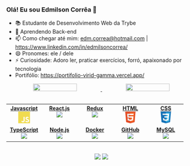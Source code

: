 ### Olá! Eu sou Edmilson Corrêa 👋

- 📚 Estudante de Desenvolvimento Web da Trybe
- 🌱 Aprendendo Back-end 
- 📫 Como chegar até mim: edm.correa@hotmail.com  |  https://www.linkedin.com/in/edmilsoncorrea/
- 😄 Pronomes: ele / dele
- ⚡ Curiosidade: Adoro ler, praticar exercícios, forró, apaixonado por tecnologia
- Portifólio: https://portifolio-virid-gamma.vercel.app/

<div align="center">
  <a href="https://github.com/edmcorrea">
  <img width="48%" height="48%" src="https://github-readme-stats.vercel.app/api?username=edmcorrea&show_icons=true&theme=dark&include_all_commits=true&count_private=true"/>
  <img width="48%" height="48%" src="https://github-readme-stats.vercel.app/api/top-langs/?username=edmcorrea&layout=compact&langs_count=7&theme=dark"/>
</div>
  
 <br />
    
 <table width="320px" align="center">
   <tbody>
      <tr valign="top">
        <td width="80px" align="center">
          <span><strong>Javascript</strong></span><br>
          <img height="32" src="https://raw.githubusercontent.com/devicons/devicon/master/icons/javascript/javascript-plain.svg">
        </td>
        <td width="80px" align="center">
          <span><strong>React.js</strong></span><br>
          <img height="32" src="https://cdn.jsdelivr.net/gh/devicons/devicon/icons/react/react-original.svg">
        </td>
        <td width="80px" align="center">
          <span><strong>Redux</strong></span><br>
          <img height="32" src="https://uxwing.com/wp-content/themes/uxwing/download/brands-and-social-media/redux-icon.png">
        </td>
        <td width="80px" align="center">
          <span><strong>HTML</strong></span><br>
          <img height="32" src="https://raw.githubusercontent.com/devicons/devicon/master/icons/html5/html5-original.svg">
        </td>
        <td width="80px" align="center">
          <span><strong>CSS</strong></span><br>
          <img height="32" src="https://raw.githubusercontent.com/devicons/devicon/master/icons/css3/css3-original.svg">
        </td>
      </tr>
     <tr>
         <td width="80px" align="center">
          <span><strong>TypeScript</strong></span><br>
          <img height="32" src="https://user-images.githubusercontent.com/98132078/200368739-feb04eec-9271-4963-a569-1cabedd86139.png">
       </td>
       <td width="80px" align="center">
          <span><strong>Node.js</strong></span><br>
          <img height="32" src="https://cdn.iconscout.com/icon/free/png-256/node-js-1174925.png">
        </td>
       <td width="80px" align="center">
          <span><strong>Docker</strong></span><br>
          <img height="32" src="https://user-images.githubusercontent.com/98132078/200325516-24a48ef3-0baa-4dad-82a6-3891630b74aa.png">
       </td>
       <td width="80px" align="center">
          <span><strong>GitHub</strong></span><br>
          <img height="32" src="https://user-images.githubusercontent.com/98132078/200326052-aa182e9f-2637-41f1-8ba9-2665bb8d1bb3.png"> 
        </td>
        <td width="80px" align="center">
          <span><strong>MySQL</strong></span><br>
          <img height="32" src="https://camo.githubusercontent.com/f85f882cb31eeaeee657ec955313015c30378e8f56c3dc2f06933b617a276cfd/68747470733a2f2f77372e706e6777696e672e636f6d2f706e67732f3734372f3739382f706e672d7472616e73706172656e742d6d7973716c2d6c6f676f2d6d7973716c2d64617461626173652d7765622d646576656c6f706d656e742d636f6d70757465722d736f6674776172652d646f6c7068696e2d6d6172696e652d6d616d6d616c2d616e696d616c732d746578742d7468756d626e61696c2e706e67">
        </td>
     </tr>
   </tbody>   
 </table>  
     
 <br />  
  
<div style="display: inline_block" align="center"> 
  <a href="https://www.linkedin.com/in/edmilsoncorrea/" target="_blank"><img src="https://img.shields.io/badge/-LinkedIn-%230077B5?style=for-the-badge&logo=linkedin&logoColor=white"       target="_blank"></a> 
  <a href = "mailto:edm.correa@hotmail.com"><img src="https://img.shields.io/badge/-Gmail-%23333?style=for-the-badge&logo=gmail&logoColor=white" target="_blank"></a>    
</div>

 <br />
